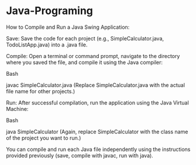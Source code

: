 # Java-Programing
How to Compile and Run a Java Swing Application:

Save: Save the code for each project (e.g., SimpleCalculator.java, TodoListApp.java) into a .java file.

Compile: Open a terminal or command prompt, navigate to the directory where you saved the file, and compile it using the Java compiler:

Bash

javac SimpleCalculator.java
(Replace SimpleCalculator.java with the actual file name for other projects.)

Run: After successful compilation, run the application using the Java Virtual Machine:

Bash

java SimpleCalculator
(Again, replace SimpleCalculator with the class name of the project you want to run.)

You can compile and run each Java file independently using the instructions provided previously (save, compile with javac, run with java).
